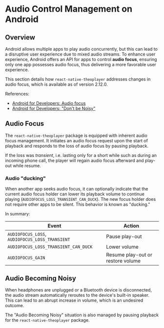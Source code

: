 # Audio Control Management on Android

## Overview

Android allows multiple apps to play audio concurrently, but this can lead to a disruptive user experience due to
mixed audio streams. To enhance user experience, Android offers an API for apps to control **audio focus**, ensuring only
one app possesses audio focus, thus delivering a more favorable user experience.

This section details how `react-native-theoplayer` addresses changes in audio focus, which is available as of
version 2.12.0.

References:
- [Android for Developers: Audio focus](https://developer.android.com/reference/android/media/AudioFocusRequest)
- [Android for Developers: "Don't be Noisy"](https://developer.android.com/guide/topics/media/platform/output#becoming-noisy)

## Audio Focus

The `react-native-theoplayer` package is equipped with inherent audio focus management. It initiates an audio focus
request upon the start of playback and responds to the loss of audio focus by pausing playback.

If the loss was *transient*, i.e. lasting only for a short while such as during an incoming phone call,
the player will regain audio focus afterward and play-out while resume.

### Audio "ducking"

When another app seeks audio focus, it can optionally indicate that the current audio focus holder can
lower its playback volume to continue playing (`AUDIOFOCUS_LOSS_TRANSIENT_CAN_DUCK`). The new focus holder does
not require other apps to be silent. This behavior is known as "ducking."

In summary:

| Event                                          | Action                            |
|------------------------------------------------|-----------------------------------|
| `AUDIOFOCUS_LOSS`, `AUDIOFOCUS_LOSS_TRANSIENT` | Pause play-out                    |
| `AUDIOFOCUS_LOSS_TRANSIENT_CAN_DUCK`           | Lower volume                      |
| `AUDIOFOCUS_GAIN`                              | Resume play-out or restore volume |


## Audio Becoming Noisy

When headphones are unplugged or a Bluetooth device is disconnected, the audio stream automatically reroutes to the
device's built-in speaker. This can lead to an abrupt increase in volume, which is an undesired outcome.

The "Audio Becoming Noisy" situation is also managed by pausing playback for the `react-native-theoplayer` package.
